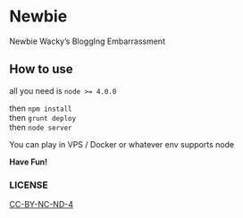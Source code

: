 Newbie
===
Newbie Wacky’s BloggIng Embarrassment

## How to use
all you need is `node >= 4.0.0`

then `npm install`  
then `grunt deploy`  
then `node server`  

You can play in VPS / Docker or whatever env supports node

**Have Fun!**


### LICENSE
[CC-BY-NC-ND-4](http://creativecommons.org/licenses/by-nc-nd/4.0/)
